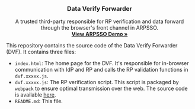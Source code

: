 
<br />
<div align="center">
  <h3 align="center">Data Verify Forwarder</h3>

  <p align="center">
    A trusted third-party responsible for RP verification and data forward through the browser's front channel in ARPSSO. 
    <br />
    <a href="https://arpsso.live/"><strong>View ARPSSO Demo »</strong></a>
  </p>
</div>

This repository contains the source code of the Data Verify Forwarder (DVF). It contains three files:
- `index.html`: The home page for the DVF. It's responsible for in-browser communication with IdP and RP and calls the RP validation functions in `dvf.xxxxx.js`.
- `dvf.xxxxx.js`: The RP verification script. This script is packaged by `webpack` to ensure optimal transmission over the web. The source code is available [here](https://github.com/ARPSSO/DVF-js).
- `README.md`: This file.


